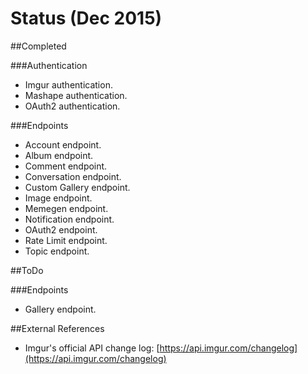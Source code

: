 # Status (Dec 2015)

##Completed

###Authentication
* Imgur authentication.
* Mashape authentication.
* OAuth2 authentication.

###Endpoints
* Account endpoint.
* Album endpoint.
* Comment endpoint.
* Conversation endpoint.
* Custom Gallery endpoint.
* Image endpoint.
* Memegen endpoint.
* Notification endpoint.
* OAuth2 endpoint.
* Rate Limit endpoint.
* Topic endpoint.

##ToDo

###Endpoints
* Gallery endpoint.

##External References
* Imgur's official API change log: [https://api.imgur.com/changelog](https://api.imgur.com/changelog)